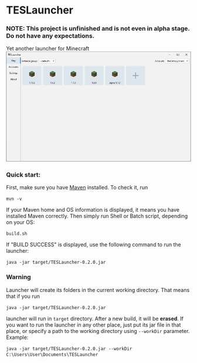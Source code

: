 # TESLauncher

### NOTE: This project is unfinished and is not even in alpha stage. Do not have any expectations.

Yet another launcher for Minecraft 
![images/Screenshot.png](images/Screenshot.png)

### Quick start:
First, make sure you have [Maven](https://maven.apache.org/) installed. To check it, run
```shell
mvn -v
```
If your Maven home and OS information is displayed, it means you have installed Maven correctly. Then simply run Shell or Batch script, depending on your OS:
```shell
build.sh
```
If "BUILD SUCCESS" is displayed, use the following command to run the launcher:
```shell
java -jar target/TESLauncher-0.2.0.jar
```

### Warning
Launcher will create its folders in the current working directory. That means that if you run <br>
```shell
java -jar target/TESLauncher-0.2.0.jar
```
launcher will run in `target` directory. After a new build, it will be <strong>erased</strong>. If you want to run the launcher in any other place,
just put its jar file in that place, or specify a path to the working directory using `--workDir` parameter. <br>
Example:
```shell
java -jar target/TESLauncher-0.2.0.jar --workDir C:\Users\User\Documents\TESLauncher
```